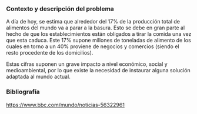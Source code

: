 ### Contexto y descripción del problema

A día de hoy, se estima que alrededor del 17% de la producción total de alimentos del mundo va a parar a la basura. Esto se debe en gran parte al hecho de que los establecimientos están obligados a tirar la comida una vez que esta caduca. Este 17% supone millones de toneladas de alimento de los cuales en torno a un 40% proviene de negocios y comercios (siendo el resto procedente de los domicilios). 

Estas cifras suponen un grave impacto a nivel económico, social y medioambiental, por lo que existe la necesidad de instaurar alguna solución adaptada al mundo actual.

### Bibliografía

https://www.bbc.com/mundo/noticias-56322961
